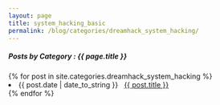 ```yaml
---
layout: page
title: system_hacking_basic
permalink: /blog/categories/dreamhack_system_hacking/
---
```


<h5> Posts by Category : {{ page.title }} </h5>

<div class="card">
{% for post in site.categories.dreamhack_system_hacking %}
 <li class="category-posts"><span>{{ post.date | date_to_string }}</span> &nbsp; <a href="{{ post.url }}">{{ post.title }}</a></li>
{% endfor %}
</div>